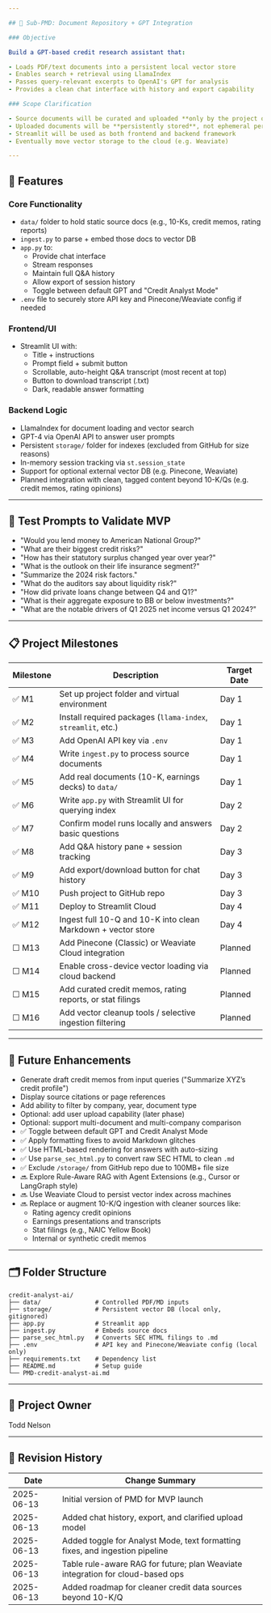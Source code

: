 ```yaml
---

## 🧩 Sub-PMD: Document Repository + GPT Integration

### Objective

Build a GPT-based credit research assistant that:

- Loads PDF/text documents into a persistent local vector store
- Enables search + retrieval using LlamaIndex
- Passes query-relevant excerpts to OpenAI's GPT for analysis
- Provides a clean chat interface with history and export capability

### Scope Clarification

- Source documents will be curated and uploaded **only by the project owner** (not end users)
- Uploaded documents will be **persistently stored**, not ephemeral per session
- Streamlit will be used as both frontend and backend framework
- Eventually move vector storage to the cloud (e.g. Weaviate)

---
```


## 🧱 Features

### Core Functionality

- `data/` folder to hold static source docs (e.g., 10-Ks, credit memos, rating reports)
- `ingest.py` to parse + embed those docs to vector DB
- `app.py` to:
  - Provide chat interface
  - Stream responses
  - Maintain full Q&A history
  - Allow export of session history
  - Toggle between default GPT and "Credit Analyst Mode"
- `.env` file to securely store API key and Pinecone/Weaviate config if needed

### Frontend/UI

- Streamlit UI with:
  - Title + instructions
  - Prompt field + submit button
  - Scrollable, auto-height Q&A transcript (most recent at top)
  - Button to download transcript (.txt)
  - Dark, readable answer formatting

### Backend Logic

- LlamaIndex for document loading and vector search
- GPT-4 via OpenAI API to answer user prompts
- Persistent `storage/` folder for indexes (excluded from GitHub for size reasons)
- In-memory session tracking via `st.session_state`
- Support for optional external vector DB (e.g. Pinecone, Weaviate)
- Planned integration with clean, tagged content beyond 10-K/Qs (e.g. credit memos, rating opinions)

---

## 🧪 Test Prompts to Validate MVP

- "Would you lend money to American National Group?"
- "What are their biggest credit risks?"
- "How has their statutory surplus changed year over year?"
- "What is the outlook on their life insurance segment?"
- "Summarize the 2024 risk factors."
- "What do the auditors say about liquidity risk?"
- "How did private loans change between Q4 and Q1?"
- "What is their aggregate exposure to BB or below investments?"
- "What are the notable drivers of Q1 2025 net income versus Q1 2024?"

---

## 📋 Project Milestones

| Milestone | Description                                                  | Target Date |
| --------- | ------------------------------------------------------------ | ----------- |
| ✅ M1      | Set up project folder and virtual environment                | Day 1       |
| ✅ M2      | Install required packages (`llama-index`, `streamlit`, etc.) | Day 1       |
| ✅ M3      | Add OpenAI API key via `.env`                                | Day 1       |
| ✅ M4      | Write `ingest.py` to process source documents                | Day 1       |
| ✅ M5      | Add real documents (10-K, earnings decks) to `data/`         | Day 1       |
| ✅ M6      | Write `app.py` with Streamlit UI for querying index          | Day 2       |
| ✅ M7      | Confirm model runs locally and answers basic questions       | Day 2       |
| ✅ M8      | Add Q&A history pane + session tracking                      | Day 3       |
| ✅ M9      | Add export/download button for chat history                  | Day 3       |
| ✅ M10     | Push project to GitHub repo                                  | Day 3       |
| ✅ M11     | Deploy to Streamlit Cloud                                    | Day 4       |
| ✅ M12     | Ingest full 10-Q and 10-K into clean Markdown + vector store | Day 4       |
| ☐ M13     | Add Pinecone (Classic) or Weaviate Cloud integration         | Planned     |
| ☐ M14     | Enable cross-device vector loading via cloud backend         | Planned     |
| ☐ M15     | Add curated credit memos, rating reports, or stat filings    | Planned     |
| ☐ M16     | Add vector cleanup tools / selective ingestion filtering     | Planned     |

---

## 🧠 Future Enhancements

- Generate draft credit memos from input queries ("Summarize XYZ’s credit profile")
- Display source citations or page references
- Add ability to filter by company, year, document type
- Optional: add user upload capability (later phase)
- Optional: support multi-document and multi-company comparison
- ✅ Toggle between default GPT and Credit Analyst Mode
- ✅ Apply formatting fixes to avoid Markdown glitches
- ✅ Use HTML-based rendering for answers with auto-sizing
- ✅ Use `parse_sec_html.py` to convert raw SEC HTML to clean `.md`
- ✅ Exclude `/storage/` from GitHub repo due to 100MB+ file size
- 🔜 Explore Rule-Aware RAG with Agent Extensions (e.g., Cursor or LangGraph style)
- 🔜 Use Weaviate Cloud to persist vector index across machines
- 🔜 Replace or augment 10-K/Q ingestion with cleaner sources like:
  - Rating agency credit opinions
  - Earnings presentations and transcripts
  - Stat filings (e.g., NAIC Yellow Book)
  - Internal or synthetic credit memos

---

## 🗂 Folder Structure

```
credit-analyst-ai/
├── data/               # Controlled PDF/MD inputs
├── storage/            # Persistent vector DB (local only, gitignored)
├── app.py              # Streamlit app
├── ingest.py           # Embeds source docs
├── parse_sec_html.py   # Converts SEC HTML filings to .md
├── .env                # API key and Pinecone/Weaviate config (local only)
├── requirements.txt    # Dependency list
├── README.md           # Setup guide
└── PMD-credit-analyst-ai.md
```

---

## 👤 Project Owner

Todd Nelson

---

## 🔁 Revision History

| Date       | Change Summary                                                                 |
| ---------- | ------------------------------------------------------------------------------ |
| 2025-06-13 | Initial version of PMD for MVP launch                                          |
| 2025-06-13 | Added chat history, export, and clarified upload model                         |
| 2025-06-13 | Added toggle for Analyst Mode, text formatting fixes, and ingestion pipeline   |
| 2025-06-13 | Table rule-aware RAG for future; plan Weaviate integration for cloud-based ops |
| 2025-06-13 | Added roadmap for cleaner credit data sources beyond 10-K/Q                    |

